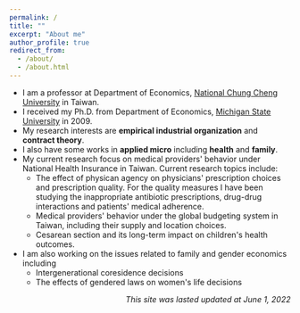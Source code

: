```yaml
---
permalink: /
title: ""
excerpt: "About me"
author_profile: true
redirect_from:
  - /about/
  - /about.html
---
```


* I am a professor at Department of Economics, [National Chung Cheng University](http://econ.ccu.edu.tw) in Taiwan.
* I received my Ph.D. from Department of Economics, [Michigan State University](http://econ.msu.edu) in 2009.
* My research interests are **empirical industrial organization** and **contract theory**. 
* I also have some works in **applied micro** including **health** and **family**.
* My current research focus on medical providers' behavior under National Health Insurance in Taiwan. Current research topics include:
  * The effect of physican agency on physicians' prescription choices and prescription quality. For the quality measures I have been studying the inappropriate antibiotic prescriptions, drug-drug interactions and patients' medical adherence. 
  * Medical providers' behavior under the global budgeting system in Taiwan, including their supply and location choices.
  * Cesarean section and its long-term impact on children's health outcomes.
* I am also working on the issues related to family and gender economics including
  * Intergenerational coresidence decisions 
  * The effects of gendered laws on women's life decisions

<div style="text-align:right"> <em>This site was lasted updated at June 1, 2022</em>
